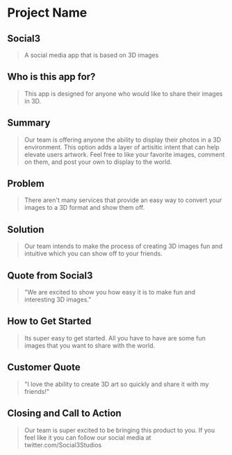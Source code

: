 # Project Name #

<!--
> This material was originally posted [here](http://www.quora.com/What-is-Amazons-approach-to-product-development-and-product-management). It is reproduced here for posterities sake.

There is an approach called "working backwards" that is widely used at Amazon. They work backwards from the customer, rather than starting with an idea for a product and trying to bolt customers onto it. While working backwards can be applied to any specific product decision, using this approach is especially important when developing new products or features.

For new initiatives a product manager typically starts by writing an internal press release announcing the finished product. The target audience for the press release is the new/updated product's customers, which can be retail customers or internal users of a tool or technology. Internal press releases are centered around the customer problem, how current solutions (internal or external) fail, and how the new product will blow away existing solutions.

If the benefits listed don't sound very interesting or exciting to customers, then perhaps they're not (and shouldn't be built). Instead, the product manager should keep iterating on the press release until they've come up with benefits that actually sound like benefits. Iterating on a press release is a lot less expensive than iterating on the product itself (and quicker!).

If the press release is more than a page and a half, it is probably too long. Keep it simple. 3-4 sentences for most paragraphs. Cut out the fat. Don't make it into a spec. You can accompany the press release with a FAQ that answers all of the other business or execution questions so the press release can stay focused on what the customer gets. My rule of thumb is that if the press release is hard to write, then the product is probably going to suck. Keep working at it until the outline for each paragraph flows.

Oh, and I also like to write press-releases in what I call "Oprah-speak" for mainstream consumer products. Imagine you're sitting on Oprah's couch and have just explained the product to her, and then you listen as she explains it to her audience. That's "Oprah-speak", not "Geek-speak".

Once the project moves into development, the press release can be used as a touchstone; a guiding light. The product team can ask themselves, "Are we building what is in the press release?" If they find they're spending time building things that aren't in the press release (overbuilding), they need to ask themselves why. This keeps product development focused on achieving the customer benefits and not building extraneous stuff that takes longer to build, takes resources to maintain, and doesn't provide real customer benefit (at least not enough to warrant inclusion in the press release).
 -->

## Social3 ##
  > A social media app that is based on 3D images

## Who is this app for? ##
  > This app is designed for anyone who would like to share their images in 3D.

## Summary ##
  > Our team is offering anyone the ability to display their photos in a 3D environment. This option adds a layer of artisitic intent that can help elevate users artwork. Feel free to like your favorite images, comment on them, and post your own to display to the world.

## Problem ##
  > There aren't many services that provide an easy way to convert your images to a 3D format and show them off.

## Solution ##
  > Our team intends to make the process of creating 3D images fun and intuitive which you can show off to your friends.

## Quote from Social3 ##
  > "We are excited to show you how easy it is to make fun and interesting 3D images."

## How to Get Started ##
  > Its super easy to get started. All you have to have are some fun images that you want to share with the world.

## Customer Quote ##
  > "I love the ability to create 3D art so quickly and share it with my friends!"

## Closing and Call to Action ##
  > Our team is super excited to be bringing this product to you. If you feel like it you can follow our social media at twitter.com/Social3Studios